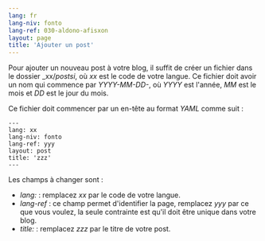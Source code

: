 ```yaml
---
lang: fr
lang-niv: fonto
lang-ref: 030-aldono-afisxon
layout: page
title: 'Ajouter un post'
---
```



Pour ajouter un nouveau post à votre blog, il suffit de créer un fichier dans le dossier _xx/_postsi_, où _xx_ est le code de votre langue. Ce fichier doit avoir un nom qui commence par _YYYY-MM-DD-_, où _YYYY_ est l'année, _MM_ est le mois et _DD_ est le jour du mois.

Ce fichier doit commencer par un en-tête au format _YAML_ comme suit :

```
---
lang: xx
lang-niv: fonto
lang-ref: yyy
layout: post
title: 'zzz'
---
```

Les champs à changer sont :

* _lang:_ : remplacez _xx_ par le code de votre langue.
* _lang-ref_ : ce champ permet d'identifier la page, remplacez _yyy_ par ce que vous voulez, la seule contrainte est qu'il doit être unique dans votre blog.
* _title:_ : remplacez _zzz_ par le titre de votre post.
